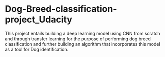 # Dog-Breed-classification-project_Udacity
This project entails building a deep learning model using CNN from scratch and through transfer learning for the purpose of performing dog breed classification and further building an algorithm that incorporates this model as a tool for Dog identification.
